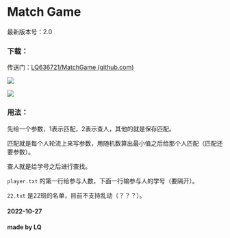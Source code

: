 # Match Game

最新版本号：2.0

### 下载：

传送门：[LQ636721/MatchGame (github.com)](https://github.com/LQ636721/MatchGame)

![](https://s1.ax1x.com/2022/10/30/xIrxzT.png)

![](https://s1.ax1x.com/2022/10/30/xIs0Ts.png)

### 用法：

先给一个参数，1表示匹配，2表示查人，其他的就是保存匹配。

匹配就是每个人轮流上来写参数，用随机数算出最小值之后给那个人匹配（匹配还要参数）。

查人就是给学号之后进行查找。

`player.txt` 的第一行给参与人数，下面一行输参与人的学号（要隔开）。

`22.txt` 是22班的名单，目前不支持乱动（？？？）。

#### 2022-10-27

#### made by LQ 
